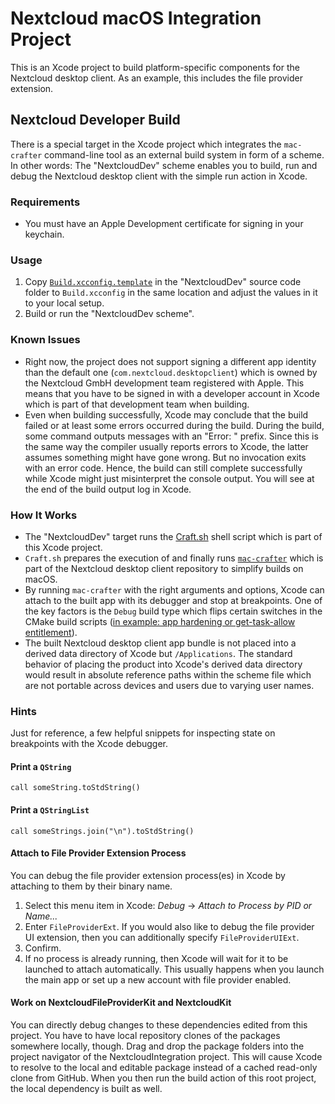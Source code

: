 # Nextcloud macOS Integration Project

This is an Xcode project to build platform-specific components for the Nextcloud desktop client.
As an example, this includes the file provider extension.

## Nextcloud Developer Build

There is a special target in the Xcode project which integrates the `mac-crafter` command-line tool as an external build system in form of a scheme.
In other words: The "NextcloudDev" scheme enables you to build, run and debug the Nextcloud desktop client with the simple run action in Xcode. 

### Requirements

- You must have an Apple Development certificate for signing in your keychain.

### Usage

1. Copy [`Build.xcconfig.template`](NextcloudDev/Build.xcconfig.template) in the "NextcloudDev" source code folder to `Build.xcconfig` in the same location and adjust the values in it to your local setup.
2. Build or run the "NextcloudDev scheme".

### Known Issues

- Right now, the project does not support signing a different app identity than the default one (`com.nextcloud.desktopclient`) which is owned by the Nextcloud GmbH development team registered with Apple.
  This means that you have to be signed in with a developer account in Xcode which is part of that development team when building.
- Even when building successfully, Xcode may conclude that the build failed or at least some errors occurred during the build.
  During the build, some command outputs messages with an "Error: " prefix.
  Since this is the same way the compiler usually reports errors to Xcode, the latter assumes something might have gone wrong.
  But no invocation exits with an error code.
  Hence, the build can still complete successfully while Xcode might just misinterpret the console output. 
  You will see at the end of the build output log in Xcode.

### How It Works

- The "NextcloudDev" target runs the [Craft.sh](NextcloudDev/Craft.sh) shell script which is part of this Xcode project.
- `Craft.sh` prepares the execution of and finally runs [`mac-crafter`](https://github.com/nextcloud/desktop/tree/master/admin/osx/mac-crafter) which is part of the Nextcloud desktop client repository to simplify builds on macOS.
- By running `mac-crafter` with the right arguments and options, Xcode can attach to the built app with its debugger and stop at breakpoints.
  One of the key factors is the `Debug` build type which flips certain switches in the CMake build scripts ([in example: app hardening or get-task-allow entitlement](https://github.com/nextcloud/desktop/pull/8474/files)).
- The built Nextcloud desktop client app bundle is not placed into a derived data directory of Xcode but `/Applications`.
  The standard behavior of placing the product into Xcode's derived data directory would result in absolute reference paths within the scheme file which are not portable across devices and users due to varying user names.

### Hints

Just for reference, a few helpful snippets for inspecting state on breakpoints with the Xcode debugger.

#### Print a `QString`

```lldb
call someString.toStdString()
```

#### Print a `QStringList`

```lldb
call someStrings.join("\n").toStdString()
```

#### Attach to File Provider Extension Process

You can debug the file provider extension process(es) in Xcode by attaching to them by their binary name.

1. Select this menu item in Xcode: _Debug_ → _Attach to Process by PID or Name..._
2. Enter `FileProviderExt`.
   If you would also like to debug the file provider UI extension, then you can additionally specify `FileProviderUIExt`.
3. Confirm.
4. If no process is already running, then Xcode will wait for it to be launched to attach automatically.
   This usually happens when you launch the main app or set up a new account with file provider enabled.

#### Work on NextcloudFileProviderKit and NextcloudKit

You can directly debug changes to these dependencies edited from this project.
You have to have local repository clones of the packages somewhere locally, though.
Drag and drop the package folders into the project navigator of the NextcloudIntegration project.
This will cause Xcode to resolve to the local and editable package instead of a cached read-only clone from GitHub.
When you then run the build action of this root project, the local dependency is built as well.
